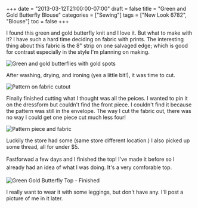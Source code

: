 +++
date = "2013-03-12T21:00:00-07:00"
draft = false
title = "Green and Gold Butterfly Blouse"
categories = ["Sewing"]
tags = ["New Look 6782", "Blouse"]
toc = false
+++

<p><span>I found this green and gold butterfly knit and I love it. But what to make with it? I have such a hard time deciding on fabric&nbsp;</span><span>with prints. </span><span>The interesting thing about this fabric is the 8" strip on one salvaged edge; which is good for contrast especially in the style I'm planning on making</span><span>.</span></p>    
<p><img alt="Green and gold butterflies with gold spots" src="http://cdn.smylee.com/images/2013/03/8549546025_336dab4065_h.jpg" title="Contrast strip on left" /></p>    
<p>After washing,&nbsp;drying, and ironing&nbsp;(yes a little bit!), it was time to&nbsp;cut.</p>    
<p><img alt="Pattern on fabric cutout" src="http://cdn.smylee.com/images/2013/03/8550589308_c94bfcc06f_h.jpg" title="First cut! Always nervous cutting." /></p>    
<p>Finally finished cutting what I thought was all the peices. I wanted to pin it on the dressform but couldn't find the front piece. I couldn't find it because the pattern&nbsp;was still in the envelope. The way I cut the fabric out, there was no way I could get one piece&nbsp;cut much less four!</p>    
<p><img alt="Pattern piece and fabric" src="http://cdn.smylee.com/images/2013/03/8550590166_ed0580ff8a_h.jpg" title="The missing piece; I need more fabric now..." /></p>    
<p><span>Luckily the store&nbsp;had some&nbsp;(same store different location.) I also&nbsp;picked up some thread,&nbsp;all&nbsp;for under $5.</span></p>    
<p><span style="line-height: 1.6em;">Fastforwad a few days and I finished the top! I've made it before so I already had an idea of what I was doing. It's a very comforable top.</span></p>    
<p><img alt="Green Gold Butterfly Top - Finished" src="http://cdn.smylee.com/images/2013/06/2013-04-06_10-32-31_820.jpg" title="Finished the top but it doesn&amp;#039;t hang on the hanger well..." /></p>    
<p>I really want to wear it with some leggings, but don't have any. I'll post a picture of me in it later.</p>  